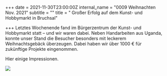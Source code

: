 +++
date = 2021-11-30T23:00:00Z
internal_name = "0009 Weihnachten Nov. 2021"
subtitle = ""
title = " Großer Erfolg auf dem Kunst- und Hobbymarkt in Bruchsal"

+++
Letztes Wochenende fand im Bürgerzentrum der Kunst- und Hobbymarkt statt – und wir waren dabei. Neben Handarbeiten aus Uganda, konnte unser Stand die Besucher besonders mit leckerem Weihnachtsgebäck überzeugen. Dabei haben wir über 1000 € für zukünftige Projekte eingenommen.

Hier einige Impressionen.

![](/uploads/weihnachten-123.jpg)